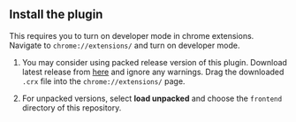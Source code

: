 ## Install the plugin

This requires you to turn on developer mode in chrome extensions. Navigate to `chrome://extensions/` and turn on developer mode.

1. You may consider using packed release version of this plugin. Download latest release from [here](https://github.com/picopalette/phishing-detection-plugin/releases) and ignore any warnings. Drag the downloaded `.crx` file into the `chrome://extensions/` page.

2. For unpacked versions, select **load unpacked** and choose the `frontend` directory of this repository.
